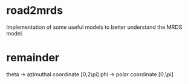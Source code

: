 # road2mrds
Implementation of some useful models to better understand the MRDS model.

# remainder
theta -> azimuthal coordinate [0,2\pi]
phi -> polar coordinate [0,\pi]
